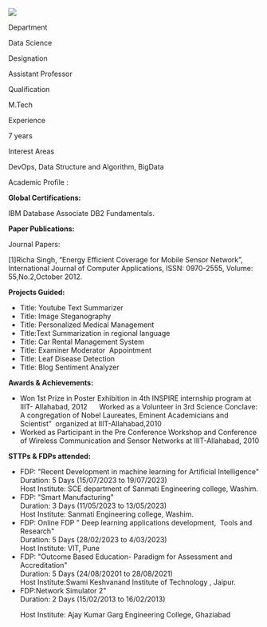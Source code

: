[![](/sites/default/files/styles/faculty_images/public/2024-06/RICHA%20SINGH.jpg?itok=id1AN6Bh)](/sites/default/files/2024-06/RICHA%20SINGH.jpg)

Department

Data Science

Designation

Assistant Professor

Qualification

M.Tech

Experience

7 years

Interest Areas

DevOps, Data Structure and Algorithm, BigData

Academic Profile :

****Global Certifications:****

IBM Database Associate DB2 Fundamentals.

****Paper Publications:****

Journal Papers:

[1]Richa Singh, “Energy Efficient Coverage for Mobile Sensor Network”, International Journal of Computer Applications, ISSN: 0970-2555, Volume: 55,No.2,October 2012. 

****Projects Guided:****

* Title: Youtube Text Summarizer
* Title: Image Steganography
* Title: Personalized Medical Management
* Title:Text Summarization in regional language
* Title: Car Rental Management System
* Title: Examiner Moderator  Appointment
* Title: Leaf Disease Detection
* Title: Blog Sentiment Analyzer

****Awards & Achievements:****

* Won 1st Prize in Poster Exhibition in 4th INSPIRE internship program at IIIT- Allahabad, 2012      Worked as a Volunteer in 3rd Science Conclave: A congregation of Nobel Laureates, Eminent Academicians and Scientist”  organized at IIIT-Allahabad,2010
* Worked as Participant in the Pre Conference Workshop and Conference of Wireless Communication and Sensor Networks at IIIT-Allahabad, 2010

****STTPs & FDPs attended:****

* FDP: "Recent Development in machine learning for Artificial Intelligence"  
  Duration: 5 Days (15/07/2023 to 19/07/2023)  
  Host Institute: SCE department of Sanmati Engineering college, Washim.
* FDP: "Smart Manufacturing"  
  Duration: 3 Days (11/05/2023 to 13/05/2023)  
  Host Institute: Sanmati Engineering college, Washim.
* FDP: Online FDP " Deep learning applications development,  Tools and Research"  
  Duration: 5 Days (28/02/2023 to 4/03/2023)  
  Host Institute: VIT, Pune
* FDP: "Outcome Based Education- Paradigm for Assessment and Accreditation"  
  Duration: 5 Days (24/08/20201 to 28/08/2021)  
  Host Institute:Swami Keshvanand Institute of Technology , Jaipur.
* FDP:Network Simulator 2"  
  Duration: 2 Days (15/02/2013 to 16/02/2013)

      Host Institute: Ajay Kumar Garg Engineering College, Ghaziabad